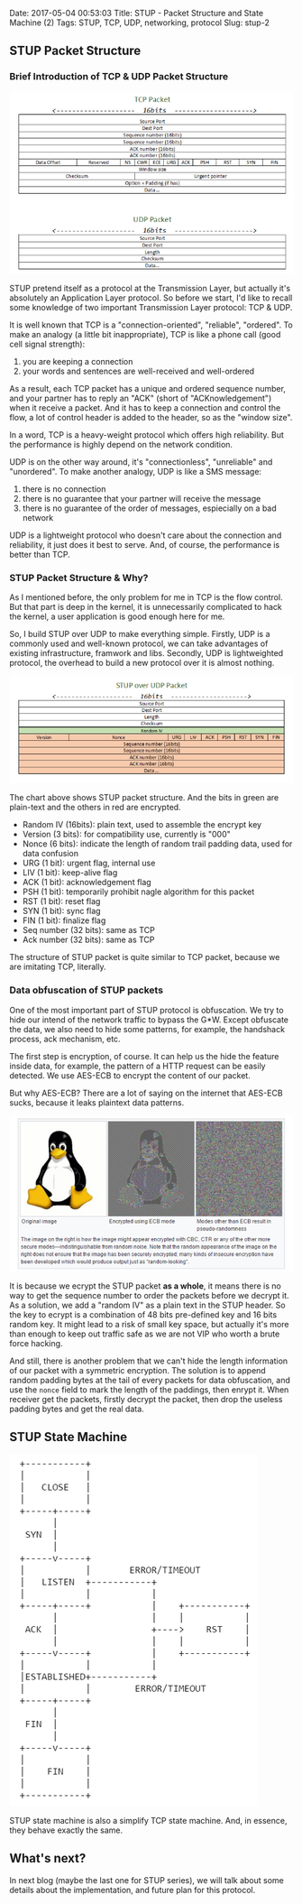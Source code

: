 Date: 2017-05-04 00:53:03
Title: STUP - Packet Structure and State Machine (2)
Tags: STUP, TCP, UDP, networking, protocol
Slug: stup-2

## STUP Packet Structure

### Brief Introduction of TCP & UDP Packet Structure

![](https://github.com/Wizmann/assets/raw/master/wizmann-pic/17-4-24/73808256-file_1493006773118_a335.png)

STUP pretend itself as a protocol at the Transmission Layer, but actually it's absolutely an Application Layer protocol. So before we start, I'd like to recall some knowledge of two important Transmission Layer protocol: TCP & UDP.

It is well known that TCP is a "connection-oriented", "reliable", "ordered". To make an analogy (a little bit inappropriate), TCP is like a phone call (good cell signal strength):

1. you are keeping a connection
2. your words and sentences are well-received and well-ordered

As a result, each TCP packet has a unique and ordered sequence number, and your partner has to reply an "ACK" (short of "ACKnowledgement") when it receive a packet. And it has to keep a connection and control the flow, a lot of control header is added to the header, so as the "window size".

In a word, TCP is a heavy-weight protocol which offers high reliability. But the performance is highly depend on the network condition.

UDP is on the other way around, it's "connectionless", "unreliable" and "unordered". To make another analogy, UDP is like a SMS message:

1. there is no connection
2. there is no guarantee that your partner will receive the message
3. there is no guarantee of the order of messages, espiecially on a bad network

UDP is a lightweight protocol who doesn't care about the connection and reliability, it just does it best to serve. And, of course, the performance is better than TCP.

### STUP Packet Structure & Why?

As I mentioned before, the only problem for me in TCP is the flow control. But that part is deep in the kernel, it is unnecessarily complicated to hack the kernel, a user application is good enough here for me.

So, I build STUP over UDP to make everything simple. Firstly, UDP is a commonly used and well-known protocol, we can take advantages of existing infrastructure, framwork and libs. Secondly, UDP is lightweighted protocol, the overhead to build a new protocol over it is almost nothing. 

![](https://github.com/Wizmann/assets/raw/master/wizmann-pic/17-5-2/38201062-file_1493708415970_dc40.png)

The chart above shows STUP packet structure. And the bits in green are plain-text and the others in red are encrypted.

* Random IV (16bits): plain text, used to assemble the encrypt key
* Version (3 bits): for compatibility use, currently is "000"
* Nonce (6 bits): indicate the length of random trail padding data, used for data confusion
* URG (1 bit): urgent flag, internal use
* LIV (1 bit): keep-alive flag
* ACK (1 bit): acknowledgement flag
* PSH (1 bit): temporarily prohibit nagle algorithm for this packet
* RST (1 bit): reset flag
* SYN (1 bit): sync flag
* FIN (1 bit): finalize flag
* Seq number (32 bits): same as TCP
* Ack number (32 bits): same as TCP

The structure of STUP packet is quite similar to TCP packet, because we are imitating TCP, literally.

### Data obfuscation of STUP packets

One of the most important part of STUP protocol is obfuscation. We try to hide our intend of the network traffic to bypass the G*W. Except obfuscate the data, we also need to hide some patterns, for example, the handshack process, ack mechanism, etc.

The first step is encryption, of course. It can help us the hide the feature inside data, for example, the pattern of a HTTP request can be easily detected. We use AES-ECB to encrypt the content of our packet.

But why AES-ECB? There are a lot of saying on the internet that AES-ECB sucks, because it leaks plaintext data patterns. 

![](https://github.com/Wizmann/assets/raw/master/wizmann-pic/17-5-2/19737252-file_1493708926479_15add.png)

It is because we ecrypt the STUP packet **as a whole**, it means there is no way to get the sequence number to order the packets before we decrypt it. As a solution, we add a "random IV" as a plain text in the STUP header. So the key to ecrypt is a combination of 48 bits pre-defined key and 16 bits random key. It might lead to a risk of small key space, but actually it's more than enough to keep out traffic safe as we are not VIP who worth a brute force hacking.

And still, there is another problem that we can't hide the length information of our packet with a symmetric encryption. The solution is to append random padding bytes at the tail of every packets for data obfuscation, and use the `nonce` field to mark the length of the paddings, then enrypt it. When receiver get the packets, firstly decrypt the packet, then drop the useless padding bytes and get the real data.

## STUP State Machine

![](https://github.com/Wizmann/assets/raw/master/wizmann-pic/17-4-24/70104484-file_1493025532333_338c.png)

STUP state machine is also a simplify TCP state machine. And, in essence, they behave exactly the same. 

## What's next?

In next blog (maybe the last one for STUP series), we will talk about some details about the implementation, and future plan for this protocol.

[1]: https://crypto.stackexchange.com/questions/20941/why-shouldnt-i-use-ecb-encryption
[2]: https://en.wikipedia.org/wiki/Block_cipher_mode_of_operation